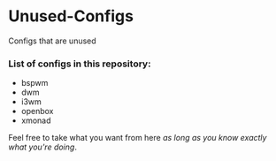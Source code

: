 # Unused-Configs
Configs that are unused

### List of configs in this repository:
* bspwm
* dwm
* i3wm
* openbox
* xmonad

Feel free to take what you want from here *as long as you know exactly what
you're doing*.
